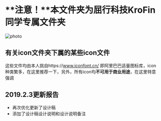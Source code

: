 # **注意！**本文件夹为屈行科技KroFin同学专属文件夹

![photo](https://github.com/SteveMiller233/Trashink-studio-sophomore-clan/blob/master/%E5%A4%A7%E4%BA%8C%E5%AD%A6%E4%B9%A0%E5%B0%8F%E7%BB%84/%E5%89%8D%E7%AB%AF-%E8%AE%BE%E8%AE%A1%E7%BB%84/KroFin/img/39234331.jpg)

## 有关icon文件夹下属的某些icon文件

  这些文件均由本人挑自https://www.iconfont.cn/ 即阿里巴巴适量图标库，icon种类繁多，在这里推荐一下，另外，所有icon均**不可用于商业用途**，在这里特意强调

## 2019.2.3更新报告

* 再次优化更新了设计稿
* 添加了设计稿设计说明和设计说明备注
